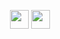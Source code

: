 <p style="display: inline_block" align="center">
  <img height="30" src="https://github-readme-stats.vercel.app/api/top-langs/?username=joao1824&layout=compact&theme=shadow_red" />
  <img height="30" src="https://github-readme-stats.vercel.app/api?username=joao1824&show_icons=true&bg_color=00000000&theme=shadow_red" />
</p>

